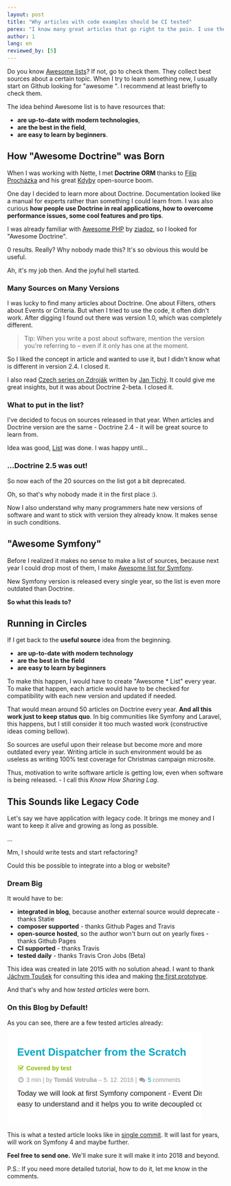 ```yaml
---
layout: post
title: "Why articles with code examples should be CI tested"
perex: "I know many great articles that go right to the poin. I use their code examples and they work. But when I recommend these articles to people I mentor, I realize the articles are already 2 years old and their code samples probably do not work any more. From hero to zero. Today I will show you how to keep them alive lot longer with a minimal effort."
author: 1
lang: en
reviewed_by: [5]
---
```


Do you know [Awesome lists](https://github.com/sindresorhus/awesome/)? If not, go to check them. They collect best sources about a certain topic. When I try to learn something new, I usually start on Github looking for "awesome <technology>". I recommend at least briefly to check them.
 
The idea behind Awesome list is to have resources that:

- **are up-to-date with modern technologies**,
- **are the best in the field**,
- **are easy to learn by beginners**.


## How "Awesome Doctrine" was Born

When I was working with Nette, I met **Doctrine ORM** thanks to [Filip Procházka](https://filip-prochazka.com/) and his great [Kdyby](http://github.com/Kdyby) open-source boom.

One day I decided to learn more about Doctrine. Documentation looked like a manual for experts rather than something I could learn from. I was also curious **how people use Doctrine in real applications, how to overcome performance issues, some cool features and pro tips**.
 
I was already familiar with [Awesome PHP](https://github.com/ziadoz/awesome-php) by [ziadoz](https://github.com/ziadoz), so I looked for "Awesome Doctrine". 

0 results. Really? Why nobody made this? It's so obvious this would be useful.

Ah, it's my job then. And the joyful hell started.


### Many Sources on Many Versions
 
I was lucky to find many articles about Doctrine. One about Filters, others about Events or Criteria. But when I tried to use the code, it often didn't work. After digging I found out there was version 1.0, which was completely different. 

> Tip: When you write a post about software, mention the version you're referring to – even if it only has one at the moment.

So I liked the concept in article and wanted to use it, but I didn't know what is different in version 2.4. I closed it.

I also read [Czech series on Zdroják](https://www.zdrojak.cz/clanky/doctrine-2-uvod-do-systemu/) written by [Jan Tichý](http://www.jantichy.cz/). It could give me great insights, but it was about Doctrine 2-beta. I closed it.


### What to put in the list?

I've decided to focus on sources released in that year. When articles and Doctrine version are the same - Doctrine 2.4 - it will be great source to learn from.

Idea was good, [List](https://github.com/TomasVotruba/awesome-doctrine) was done. I was happy until...

### ...Doctrine 2.5 was out!

So now each of the 20 sources on the list got a bit deprecated.

Oh, so that's why nobody made it in the first place :).

Now I also understand why many programmers hate new versions of software and want to stick with version they already know. It makes sense in such conditions.


## "Awesome Symfony"  

Before I realized it makes no sense to make a list of sources, because next year I could drop most of them, I make [Awesome list for Symfony](https://github.com/Pehapkari/awesome-symfony-education).
 
New Symfony version is released every single year, so the list is even more outdated than Doctrine. 

**So what this leads to?**


## Running in Circles

If I get back to the **useful source** idea from the beginning.

- **are up-to-date with modern technology**
- **are the best in the field**
- **are easy to learn by beginners**


To make this happen, I would have to create "Awesome * List" every year.
To make that happen, each article would have to be checked for compatibility with each new version and updated if needed.

That would mean around 50 articles on Doctrine every year. **And all this work just to keep status quo**. In big communities like Symfony and Laravel, this happens, but I still consider it too much wasted work (constructive ideas coming bellow).

So sources are useful upon their release but become more and more outdated every year. Writing article in such environment would be as useless as writing 100% test coverage for Christmas campaign microsite. 

Thus, motivation to write software article is getting low, even when software is being released. - I call this *Know How Sharing Lag*.  


## This Sounds like Legacy Code 

Let's say we have application with legacy code. It brings me money and I want to keep it alive and growing as long as possible. 
 
...

Mm, I should write tests and start refactoring?

Could this be possible to integrate into a blog or website?

### Dream Big

It would have to be:

- **integrated in blog**, because another external source would deprecate - thanks Statie
- **composer supported** - thanks Github Pages and Travis  
- **open-source hosted**, so the author won't burn out on yearly fixes - thanks Github Pages
- **CI supported** - thanks Travis
- **tested daily** - thanks Travis Cron Jobs (Beta)


This idea was created in late 2015 with no solution ahead. I want to thank [Jáchym Toušek](https://twitter.com/enumag) for consulting this idea and making [the first prototype](https://github.com/enumag/enumag.cz/commit/3efc82717b9965bb19a2609e4caddc0c5467552d).  


And that's why and how *tested articles* were born.



### On this Blog by Default!

As you can see, there are a few tested articles already:

<img src="/assets/images/posts/2017/tested-article/covered.png">

This is what a tested article looks like in [single commit](https://github.com/pehapkari/pehapkari.cz/commit/85b69950b32c39b9e972582720a23a18a1adc4be). It will last for years, will work on Symfony 4 and maybe further. 

**Feel free to send one.** We'll make sure it will make it into 2018 and beyond. 

P.S.: If you need more detailed tutorial, how to do it, let me know in the comments. 
